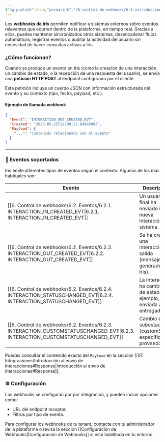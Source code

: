 ```yaml
---
{"dg-publish":true,"permalink":"/6-control-de-webhooks/6-1-introduccion-a-los-webhooks/"}
---
```



Los **webhooks de Iris** permiten notificar a sistemas externos sobre eventos relevantes que ocurren dentro de la plataforma, en tiempo real.  Gracias a ellos, puedes mantener sincronizados otros sistemas, desencadenar flujos automáticos, registrar eventos o auditar la actividad del usuario sin necesidad de hacer consultas activas a Iris.

### ¿Cómo funcionan?

Cuando se produce un evento en Iris (como la creación de una interacción, un cambio de estado, o la recepción de una respuesta del usuario), se envía una **petición HTTP POST** al endpoint configurado por el cliente.

Esta petición incluye un cuerpo JSON con información estructurada del evento y su contexto (tipo, fecha, payload, etc.).

#### Ejemplo de llamada webhook

```json
{
  "Event": "INTERACTION_OUT_CREATED_EVT",
  "Created": "2025-06-25T12:09:31.8490000Z",
  "Payload": {
    "...": "contenido relacionado con el evento"
  }
}
```

---

### 🧾 Eventos soportados

Iris emite diferentes tipos de eventos según el contexto. Algunos de los más habituales son:

| Evento                                  | Descripción                                                                 |
| --------------------------------------- | --------------------------------------------------------------------------- |
| [[6. Control de webhooks/6.2. Eventos/6.2.1. INTERACTION_IN_CREATED_EVT\|6.2.1. INTERACTION_IN_CREATED_EVT]]          | Un usuario final ha enviado una nueva interacción al sistema.               |
| [[6. Control de webhooks/6.2. Eventos/6.2.2. INTERACTION_OUT_CREATED_EVT\|6.2.2. INTERACTION_OUT_CREATED_EVT]]         | Se ha creado una interacción de salida (mensaje generado por Iris).         |
| [[6. Control de webhooks/6.2. Eventos/6.2.4. INTERACTION_STATUSCHANGED_EVT\|6.2.4. INTERACTION_STATUSCHANGED_EVT]]       | La interacción ha cambiado de estado (por ejemplo, de enviada a entregada). |
| [[6. Control de webhooks/6.2. Eventos/6.2.3. INTERACTION_CUSTOMSTATUSCHANGED_EVT\|6.2.3. INTERACTION_CUSTOMSTATUSCHANGED_EVT]] | Cambio en un subestado (customStatus) específico del proveedor.             |

Puedes consultar el contenido exacto del `Payload` en la sección [[07. Integraciones/Introducción al envío de interacciones#Response\|Introducción al envío de interacciones#Response]].

### ⚙️ Configuración

Los webhooks se configuran por por integración, y pueden incluir opciones como:

- URL del endpoint receptor.
- Filtros por tipo de evento.


Para configurar los webhooks de tu tenant, contacta con tu administrador de la plataforma o revisa la sección [[Configuración de Webhooks\|Configuración de Webhooks]] si está habilitada en tu entorno.